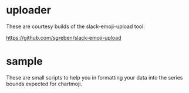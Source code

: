 # uploader

These are courtesy builds of the slack-emoji-upload tool.

https://github.com/sgreben/slack-emoji-upload

# sample

These are small scripts to help you in formatting your data into the series
bounds expected for chartmoji.

